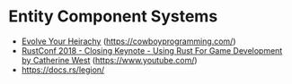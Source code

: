 # Entity Component Systems

*   [Evolve Your Heirachy](https://cowboyprogramming.com/2007/01/05/evolve-your-heirachy/) (<https://cowboyprogramming.com/>)
*   [RustConf 2018 - Closing Keynote - Using Rust For Game Development by Catherine West](https://www.youtube.com/watch?v=aKLntZcp27M) (<https://www.youtube.com/>)
*   <https://docs.rs/legion/>
